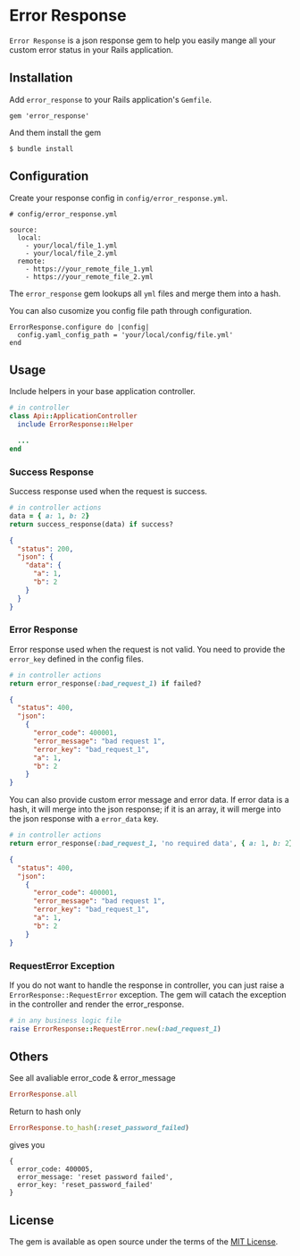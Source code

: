 # Error Response

`Error Response` is a json response gem to help you easily mange all your custom error status in your Rails application.

## Installation

Add `error_response` to your Rails application's `Gemfile`.

```
gem 'error_response'
```

And them install the gem

```
$ bundle install
```

## Configuration

Create your response config in `config/error_response.yml`.

```
# config/error_response.yml

source:
  local:
    - your/local/file_1.yml
    - your/local/file_2.yml
  remote:
    - https://your_remote_file_1.yml
    - https://your_remote_file_2.yml
```

The `error_response` gem lookups all `yml` files and merge them into a hash.

You can also cusomize you config file path through configuration.

```
ErrorResponse.configure do |config|
  config.yaml_config_path = 'your/local/config/file.yml'
end
```


## Usage

Include helpers in your base application controller.
```ruby
# in controller
class Api::ApplicationController
  include ErrorResponse::Helper

  ...
end
```

### Success Response

Success response used when the request is success.

```ruby
# in controller actions
data = { a: 1, b: 2}
return success_response(data) if success?
```

```json
{
  "status": 200,
  "json": {
    "data": {
      "a": 1,
      "b": 2
    }
  } 
}
```

### Error Response

Error response used when the request is not valid. You need to provide the `error_key` defined in the config files.

```ruby
# in controller actions
return error_response(:bad_request_1) if failed?
```

```json
{
  "status": 400,
  "json":
    {
      "error_code": 400001,
      "error_message": "bad request 1",
      "error_key": "bad_request_1",
      "a": 1,
      "b": 2
    }
}
```

You can also provide custom error message and error data. If error data is a hash, it will merge into the json response; if it is an array, it will merge into the json response with a `error_data` key.

```ruby
# in controller actions
return error_response(:bad_request_1, 'no required data', { a: 1, b: 2}) if failed?
```

```json
{
  "status": 400,
  "json":
    {
      "error_code": 400001,
      "error_message": "bad request 1",
      "error_key": "bad_request_1",
      "a": 1,
      "b": 2
    }
}
```


### RequestError Exception
If you do not want to handle the response in controller, you can just raise a `ErrorResponse::RequestError` exception. The gem will catach the exception in the controller and render the error_response.

```ruby
# in any business logic file
raise ErrorResponse::RequestError.new(:bad_request_1)
```


## Others

See all avaliable error_code & error_message

```ruby
ErrorResponse.all
```

Return to hash only

```ruby
ErrorResponse.to_hash(:reset_password_failed)
```

gives you

```
{
  error_code: 400005,
  error_message: 'reset password failed',
  error_key: 'reset_password_failed'
}
```

## License

The gem is available as open source under the terms of the [MIT License](https://opensource.org/licenses/MIT).
